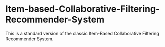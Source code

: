 # Item-based-Collaborative-Filtering-Recommender-System
This is a standard version of the classic Item-Based Collaborative Filtering Recommender System. 
